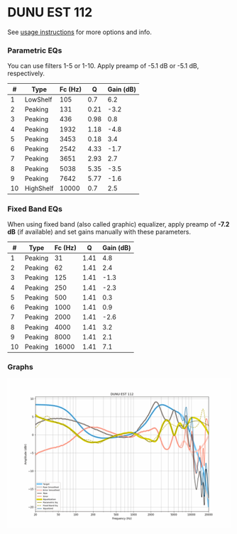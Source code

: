 # DUNU EST 112
See [usage instructions](https://github.com/jaakkopasanen/AutoEq#usage) for more options and info.

### Parametric EQs
You can use filters 1-5 or 1-10. Apply preamp of -5.1 dB or -5.1 dB, respectively.

|   # | Type      |   Fc (Hz) |    Q |   Gain (dB) |
|-----|-----------|-----------|------|-------------|
|   1 | LowShelf  |       105 | 0.7  |         6.2 |
|   2 | Peaking   |       131 | 0.21 |        -3.2 |
|   3 | Peaking   |       436 | 0.98 |         0.8 |
|   4 | Peaking   |      1932 | 1.18 |        -4.8 |
|   5 | Peaking   |      3453 | 0.18 |         3.4 |
|   6 | Peaking   |      2542 | 4.33 |        -1.7 |
|   7 | Peaking   |      3651 | 2.93 |         2.7 |
|   8 | Peaking   |      5038 | 5.35 |        -3.5 |
|   9 | Peaking   |      7642 | 5.77 |        -1.6 |
|  10 | HighShelf |     10000 | 0.7  |         2.5 |

### Fixed Band EQs
When using fixed band (also called graphic) equalizer, apply preamp of **-7.2 dB** (if available) and set gains manually with these parameters.

|   # | Type    |   Fc (Hz) |    Q |   Gain (dB) |
|-----|---------|-----------|------|-------------|
|   1 | Peaking |        31 | 1.41 |         4.8 |
|   2 | Peaking |        62 | 1.41 |         2.4 |
|   3 | Peaking |       125 | 1.41 |        -1.3 |
|   4 | Peaking |       250 | 1.41 |        -2.3 |
|   5 | Peaking |       500 | 1.41 |         0.3 |
|   6 | Peaking |      1000 | 1.41 |         0.9 |
|   7 | Peaking |      2000 | 1.41 |        -2.6 |
|   8 | Peaking |      4000 | 1.41 |         3.2 |
|   9 | Peaking |      8000 | 1.41 |         2.1 |
|  10 | Peaking |     16000 | 1.41 |         7.1 |

### Graphs
![](./DUNU%20EST%20112.png)

